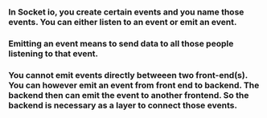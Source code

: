 ### In Socket io, you create certain events and you name those events. You can either listen to an event or emit an event.

### Emitting an event means to send data to all those people listening to that event.

### You cannot emit events directly betweeen two front-end(s). You can however emit an event from front end to backend. The backend then can emit the event to another frontend. So the backend is necessary as a layer to connect those events.
